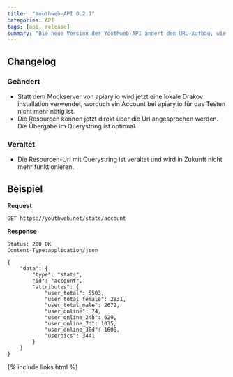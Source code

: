 ```yaml
---
title:  "Youthweb-API 0.2.1"
categories: API
tags: [api, release]
summary: "Die neue Version der Youthweb-API ändert den URL-Aufbau, wie die API angesprochen wird. Außderdem wird jetzt kein Account mehr bei apiary.io benötigt, um die Tests ausführen zu können."
---
```

## Changelog

### Geändert

- Statt dem Mockserver von apiary.io wird jetzt eine lokale Drakov installation verwendet, worduch ein Account bei apiary.io für das Testen nicht mehr nötig ist.
- Die Resourcen können jetzt direkt über die Url angesprochen werden. Die Übergabe im Querystring ist optional.

### Veraltet

- Die Resourcen-Url mit Querystring ist veraltet und wird in Zukunft nicht mehr funktionieren.

## Beispiel

**Request**

```
GET https://youthweb.net/stats/account
```

**Response**

```
Status: 200 OK
Content-Type:application/json

{
    "data": {
        "type": "stats",
        "id": "account",
        "attributes": {
            "user_total": 5503,
            "user_total_female": 2831,
            "user_total_male": 2672,
            "user_online": 74,
            "user_online_24h": 629,
            "user_online_7d": 1035,
            "user_online_30d": 1600,
            "userpics": 3441
        }
    }
}
```

{% include links.html %}
